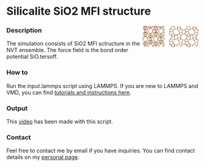 # Silicalite SiO2 MFI structure 

<img align="right" width="30%" src="silicalite.png">

### Description

The simulation consists of SiO2 MFI sctructure in the NVT ensemble. The force field is the bond order potential SiO.tersoff.

### How to

Run the input.lammps script using LAMMPS. If you are new to LAMMPS and VMD, you can find [tutorials and instructions here](https://lammpstutorials.github.io/).

### Output

This [video](https://www.youtube.com/watch?v=hyj0vCOnzJA) has been made with this script.

### Contact

Feel free to contact me by email if you have inquiries. You can find contact details on my [personal page](https://simongravelle.github.io/).
